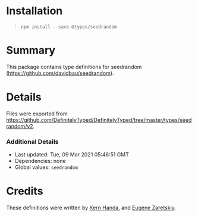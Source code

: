 # Installation
> `npm install --save @types/seedrandom`

# Summary
This package contains type definitions for seedrandom (https://github.com/davidbau/seedrandom).

# Details
Files were exported from https://github.com/DefinitelyTyped/DefinitelyTyped/tree/master/types/seedrandom/v2.

### Additional Details
 * Last updated: Tue, 09 Mar 2021 05:46:51 GMT
 * Dependencies: none
 * Global values: `seedrandom`

# Credits
These definitions were written by [Kern Handa](https://github.com/kernhanda), and [Eugene Zaretskiy](https://github.com/EugeneZ).
